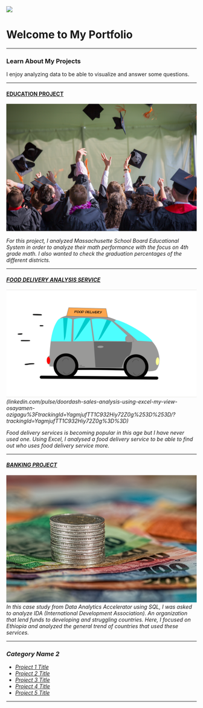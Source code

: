 <img src="images/My project-1 (3).png?raw=true"/>

# Welcome to My Portfolio

---

### Learn About My Projects
I enjoy analyzing data to be able to visualize and answer some questions.


---
#### [EDUCATION PROJECT](https://www.linkedin.com/pulse/data-analysis-state-school-board-osayamen-ozigagu/)
<img src="images/pexels-emily-ranquist-1205651.jpg?raw=true"/>
<p><i>For this project, I analyzed Massachusette School Board Educational System in order to analyze their math performance with the focus on 4th grade math. I also wanted to check the graduation percentages of the different districts.<i></p>


---
#### [FOOD DELIVERY ANALYSIS SERVICE](https://www.linkedin.com/posts/osayamen-ozigagu_activity-7024103662490685440-I5dd?utm_source=share&utm_medium=member_desktop)
<img src="images/DOOR-DASH1-21-2023_16-34-58.gif?raw=true"/> (linkedin.com/pulse/doordash-sales-analysis-using-excel-my-view-osayamen-ozigagu%3FtrackingId=YagmjufTT1C932Hiy72Z0g%253D%253D/?trackingId=YagmjufTT1C932Hiy72Z0g%3D%3D)
<p><i>Food delivery services is becoming popular in this age but I have never used one. Using Excel, I analysed a food delivery service to be able to find out who uses food delivery service more.<i></p> 


---
#### [BANKING PROJECT]()
[<img src="images/pexels-pixabay-210574.jpg?raw=true"/>]()
In this case study from Data Analytics Accelerator using SQL, I was asked to analyze IDA (International Development Association). An organization that lend funds to developing and struggling countries. Here, I focused on Ethiopia and analyzed the general trend of countries that used these services. 

---

### Category Name 2

- [Project 1 Title](http://example.com/)
- [Project 2 Title](http://example.com/)
- [Project 3 Title](http://example.com/)
- [Project 4 Title](http://example.com/)
- [Project 5 Title](http://example.com/)

---




